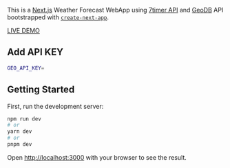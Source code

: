 This is a [Next.js](https://nextjs.org/) Weather Forecast WebApp using [7timer API](https://github.com/Yeqzids/7timer-issues/wiki/Wiki) and [GeoDB](http://geodb-cities-api.wirefreethought.com) API bootstrapped with [`create-next-app`](https://github.com/vercel/next.js/tree/canary/packages/create-next-app).

[LIVE DEMO](https://weather-forecast-frank.vercel.app)

## Add API KEY
```bash
GEO_API_KEY=
```

## Getting Started

First, run the development server:

```bash
npm run dev
# or
yarn dev
# or
pnpm dev
```

Open [http://localhost:3000](http://localhost:3000) with your browser to see the result.
